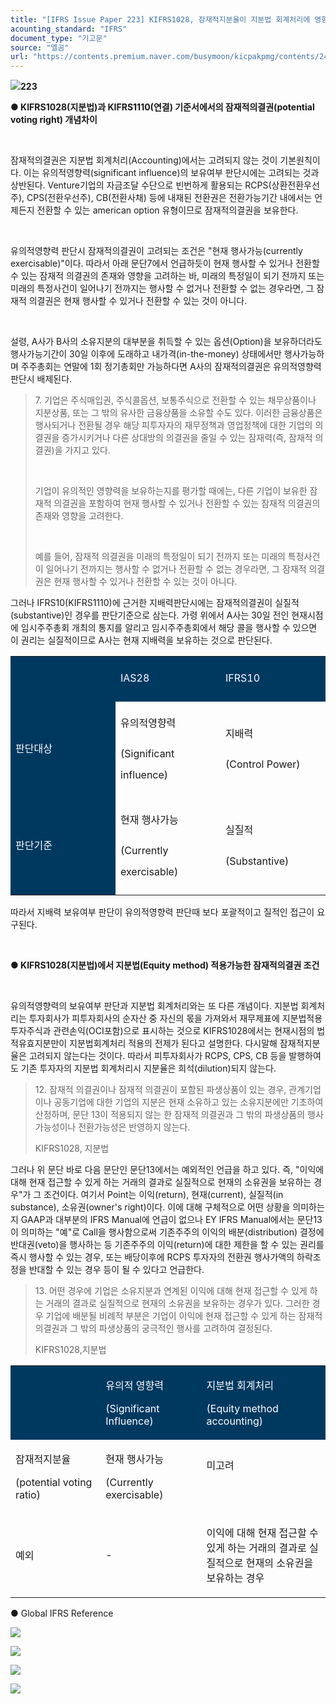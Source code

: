 ```yaml
---
title: "[IFRS Issue Paper 223] KIFRS1028, 잠재적지분율이 지분법 회계처리에 영향을 미치는지 여부"
acounting_standard: "IFRS"
document_type: "기고문"
source: "엘곰"
url: "https://contents.premium.naver.com/busymoon/kicpakpmg/contents/240913142838590vn"
---
```

![](https://n2.news.naver.com/l.gif?type=content)**223**

**● KIFRS1028(지분법)과 KIFRS1110(연결) 기준서에서의 잠재적의결권(potential voting right) 개념차이**

​

잠재적의결권은 지분법 회계처리(Accounting)에서는 고려되지 않는 것이 기본원칙이다. 이는 유의적영향력(significant influence)의 보유여부 판단시에는 고려되는 것과 상반된다. Venture기업의 자금조달 수단으로 빈번하게 활용되는 RCPS(상환전환우선주), CPS(전환우선주), CB(전환사채) 등에 내재된 전환권은 전환가능기간 내에서는 언제든지 전환할 수 있는 american option 유형이므로 잠재적의결권을 보유한다.

​

유의적영향력 판단시 잠재적의결권이 고려되는 조건은 "현재 행사가능(currently exercisable)"이다. 따라서 아래 문단7에서 언급하듯이 현재 행사할 수 있거나 전환할 수 있는 잠재적 의결권의 존재와 영향을 고려하는 바, 미래의 특정일이 되기 전까지 또는 미래의 특정사건이 일어나기 전까지는 행사할 수 없거나 전환할 수 없는 경우라면, 그 잠재적 의결권은 현재 행사할 수 있거나 전환할 수 있는 것이 아니다.

​

설령, A사가 B사의 소유지분의 대부분을 취득할 수 있는 옵션(Option)을 보유하더라도 행사가능기간이 30일 이후에 도래하고 내가격(in-the-money) 상태에서만 행사가능하며 주주총회는 연말에 1회 정기총회만 가능하다면 A사의 잠재적의결권은 유의적영향력 판단시 배제된다.

> 7\. 기업은 주식매입권, 주식콜옵션, 보통주식으로 전환할 수 있는 채무상품이나 지분상품, 또는 그 밖의 유사한 금융상품을 소유할 수도 있다. 이러한 금융상품은 행사되거나 전환될 경우 해당 피투자자의 재무정책과 영업정책에 대한 기업의 의결권을 증가시키거나 다른 상대방의 의결권을 줄일 수 있는 잠재력(즉, 잠재적 의결권)을 가지고 있다.
> 
> ​
> 
> 기업이 유의적인 영향력을 보유하는지를 평가할 때에는, 다른 기업이 보유한 잠재적 의결권을 포함하여 현재 행사할 수 있거나 전환할 수 있는 잠재적 의결권의 존재와 영향을 고려한다.
> 
> ​
> 
> 예를 들어, 잠재적 의결권을 미래의 특정일이 되기 전까지 또는 미래의 특정사건이 일어나기 전까지는 행사할 수 없거나 전환할 수 없는 경우라면, 그 잠재적 의결권은 현재 행사할 수 있거나 전환할 수 있는 것이 아니다.

그러나 IFRS10(KIFRS1110)에 근거한 지배력판단시에는 잠재적의결권이 실질적(substantive)인 경우를 판단기준으로 삼는다. 가령 위에서 A사는 30일 전인 현재시점에 임시주주총회 개최의 통지를 알리고 임시주주총회에서 해당 콜을 행사할 수 있으면 이 권리는 실질적이므로 A사는 현재 지배력을 보유하는 것으로 판단된다.

<table style=""><tbody><tr><td colspan="1" rowspan="1" style="width: 33.33%; height: 43.0px;  background-color: #003960;"><div><p style="line-height:2.1;"><span style="color:#ffffff;">​</span></p></div></td><td colspan="1" rowspan="1" style="width: 33.33%; height: 43.0px;  background-color: #003960;"><div><p style="line-height:2.1;"><span style="color:#ffffff;">IAS28</span></p></div></td><td colspan="1" rowspan="1" style="width: 33.33%; height: 43.0px;  background-color: #003960;"><div><p style="line-height:2.1;"><span style="color:#ffffff;">IFRS10</span></p></div></td></tr><tr><td colspan="1" rowspan="1" style="width: 33.33%; height: 43.0px;  background-color: #003960;"><div><p style="line-height:2.1;"><span style="color:#ffffff;">판단대상</span></p></div></td><td colspan="1" rowspan="1" style="width: 33.33%; height: 43.0px;  "><div><p style="line-height:2.1;"><span style="">유의적영향력</span></p></div><div><p style="line-height:2.1;"><span style="">(Significant influence)</span></p></div></td><td colspan="1" rowspan="1" style="width: 33.33%; height: 43.0px;  "><div><p style="line-height:2.1;"><span style="">지배력</span></p></div><div><p style="line-height:2.1;"><span style="">(Control Power)</span></p></div></td></tr><tr><td colspan="1" rowspan="1" style="width: 33.33%; height: 43.0px;  background-color: #003960;"><div><p style="line-height:2.1;"><span style="color:#ffffff;">판단기준</span></p></div></td><td colspan="1" rowspan="1" style="width: 33.33%; height: 43.0px;  "><div><p style="line-height:2.1;"><span style="">현재 행사가능</span></p></div><div><p style="line-height:2.1;"><span style="">(Currently exercisable)</span></p></div></td><td colspan="1" rowspan="1" style="width: 33.33%; height: 43.0px;  "><div><p style="line-height:2.1;"><span style="">실질적</span></p></div><div><p style="line-height:2.1;"><span style="">(Substantive)</span></p></div></td></tr></tbody></table>

따라서 지배력 보유여부 판단이 유의적영향력 판단때 보다 포괄적이고 질적인 접근이 요구된다.

​

**● KIFRS1028(지분법)에서 지분법(Equity method) 적용가능한 잠재적의결권 조건**

**​**

유의적영향력의 보유여부 판단과 지분법 회계처리와는 또 다른 개념이다. 지분법 회계처리는 투자회사가 피투자회사의 순자산 중 자신의 몫을 가져와서 재무제표에 지분법적용투자주식과 관련손익(OCI포함)으로 표시하는 것으로 KIFRS1028에서는 현재시점의 법적유효지분만이 지분법회계처리 적용의 전제가 된다고 설명한다. 다시말해 잠재적지분율은 고려되지 않는다는 것이다. 따라서 피투자회사가 RCPS, CPS, CB 등을 발행하여도 기존 투자자의 지분법 회계처리시 지분율은 희석(dilution)되지 않는다.

> 12\. 잠재적 의결권이나 잠재적 의결권이 포함된 파생상품이 있는 경우, 관계기업이나 공동기업에 대한 기업의 지분은 현재 소유하고 있는 소유지분에만 기초하여 산정하며, 문단 13이 적용되지 않는 한 잠재적 의결권과 그 밖의 파생상품의 행사가능성이나 전환가능성은 반영하지 않는다.
> 
> KIFRS1028, 지분법

그러나 위 문단 바로 다음 문단인 문단13에서는 예외적인 언급을 하고 있다. 즉, "이익에 대해 현재 접근할 수 있게 하는 거래의 결과로 실질적으로 현재의 소유권을 보유하는 경우"가 그 조건이다. 여기서 Point는 이익(return), 현재(current), 실질적(in substance), 소유권(owner's right)이다. 이에 대해 구체적으로 어떤 상황을 의미하는지 GAAP과 대부분의 IFRS Manual에 언급이 없으나 EY IFRS Manual에서는 문단13이 의미하는 "예"로 Call을 행사함으로써 기존주주의 이익의 배분(distribution) 결정에 반대권(veto)을 행사하는 등 기존주주의 이익(return)에 대한 제한을 할 수 있는 권리를 즉시 행사할 수 있는 경우, 또는 배당이후에 RCPS 투자자의 전환권 행사가액의 하락조정을 반대할 수 있는 경우 등이 될 수 있다고 언급한다.

> 13\. 어떤 경우에 기업은 소유지분과 연계된 이익에 대해 현재 접근할 수 있게 하는 거래의 결과로 실질적으로 현재의 소유권을 보유하는 경우가 있다. 그러한 경우 기업에 배분될 비례적 부분은 기업이 이익에 현재 접근할 수 있게 하는 잠재적 의결권과 그 밖의 파생상품의 궁극적인 행사를 고려하여 결정된다.
> 
> KIFRS1028,지분법

<table style=""><tbody><tr><td colspan="1" rowspan="1" style="width: 28.62%; height: 43.0px;  background-color: #003960;"><div><p style=""><span style="color:#ffffff;">​</span></p></div></td><td colspan="1" rowspan="1" style="width: 32.01%; height: 43.0px;  background-color: #003960;"><div><p style=""><span style="color:#ffffff;">유의적 영향력</span></p></div><div><p style=""><span style="color:#ffffff;">(Significant Influence)</span></p></div></td><td colspan="1" rowspan="1" style="width: 39.36%; height: 43.0px;  background-color: #003960;"><div><p style=""><span style="color:#ffffff;">지분법 회계처리</span></p></div><div><p style=""><span style="color:#ffffff;">(Equity method accounting)</span></p></div></td></tr><tr><td colspan="1" rowspan="1" style="width: 28.62%; height: 43.0px;  "><div><p style=""><span style="">잠재적지분율</span></p></div><div><p style=""><span style="">(potential voting ratio)</span></p></div></td><td colspan="1" rowspan="1" style="width: 32.01%; height: 43.0px;  "><div><p style=""><span style="">현재 행사가능</span></p></div><div><p style=""><span style="">(Currently exercisable)</span></p></div></td><td colspan="1" rowspan="1" style="width: 39.36%; height: 43.0px;  "><div><p style=""><span style="">미고려</span></p></div><div><p style=""><span style="">​</span></p></div></td></tr><tr><td colspan="1" rowspan="1" style="width: 28.62%; height: 43.0px;  "><div><p style=""><span style="">예외</span></p></div></td><td colspan="1" rowspan="1" style="width: 32.01%; height: 43.0px;  "><div><p style=""><span style="">-</span></p></div></td><td colspan="1" rowspan="1" style="width: 39.36%; height: 43.0px;  "><div><p style=""><span style="">이익에 대해 현재 접근할 수 있게 하는 거래의 결과로 실질적으로 현재의 소유권을 보유하는 경우</span></p></div></td></tr></tbody></table>

● Global IFRS Reference

![](https://scs-phinf.pstatic.net/MjAyNDA5MTNfNDIg/MDAxNzI2MjA0OTM4ODEy.kRd7teaJcYoqbv7TjdgZI-lNr7JAETDPhNT8mGSKsmAg.SjtN8JtW4CZCmMr2bUX9cf92v3SRoqGMjyHd4zLHoVgg.PNG/image.png?type=w800)

![](https://scs-phinf.pstatic.net/MjAyNDA5MTNfMTg5/MDAxNzI2MjA0OTczMzU3.oM0ItCexhReB6UbeK4DzKN9q3KlkcBGV9l6I2J-moT8g.I1M9skJuN3LDi1A58QiZmu3wFHGT_229cZRXjxjc8esg.PNG/image.png?type=w800)

![](https://scs-phinf.pstatic.net/MjAyNDA5MTNfMjMg/MDAxNzI2MjA1MDc3NjQx.gBUEbumncN886TvqmpCVa09CKv8mLiYhygopEC1BVd8g.9ODvRSnHSbeweUKjb7UwmUSCS5h6Gxeki3rcpt2cJ9Mg.PNG/image.png?type=w800)

![](https://scs-phinf.pstatic.net/MjAyNDA5MTNfNzEg/MDAxNzI2MjA1MTQyNjQ5.2lw_xZ4CzLP6rLm3kLpc8CZ2WU1X6bTXPia2Vv0teDYg.PUPvTjcVYp3wOz7ek6SYyWso7Yi48j2bYjYySlCNYBIg.PNG/image.png?type=w800)

​